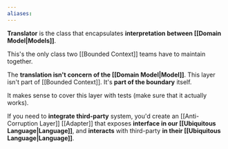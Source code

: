 ```yaml
---
aliases:
---
```

**Translator** is the class that encapsulates **interpretation between [[Domain Model|Models]]**.

This's the only class two [[Bounded Context]] teams have to maintain together.

The **translation isn't concern of the [[Domain Model|Model]]**. This layer isn't part of [[Bounded Context]]. It's **part of the boundary** itself.

It makes sense to cover this layer with tests (make sure that it actually works).

If you need to **integrate third-party** system, you'd create an [[Anti-Corruption Layer]] [[Adapter]] that exposes **interface in our [[Ubiquitous Language|Language]]**, and **interacts** with third-party **in their [[Ubiquitous Language|Language]]**.
